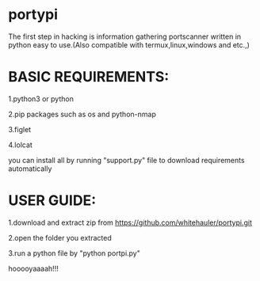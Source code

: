 # portypi
The first step in hacking is information gathering
portscanner written in python easy to use.(Also compatible with termux,linux,windows and etc.,)


# BASIC REQUIREMENTS:
1.python3 or python

2.pip packages such as os and python-nmap

3.figlet

4.lolcat


you can install all by running "support.py" file to download requirements automatically

# USER GUIDE:

1.download and extract zip from https://github.com/whitehauler/portypi.git

2.open the folder you extracted

3.run a python file by "python portpi.py"

hooooyaaaah!!!



 


